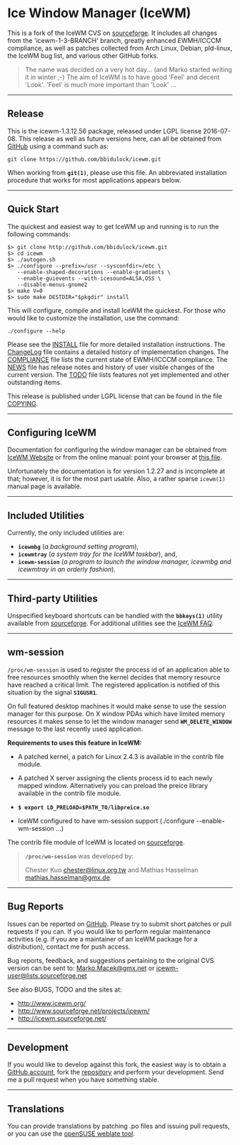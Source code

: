 [icewm -- read me first file.  2016-07-08]: <>

Ice Window Manager (IceWM)
==========================

This is a fork of the IceWM CVS on [sourceforge][0].  It includes all changes
from the 'icewm-1-3-BRANCH' branch, greatly enhanced EWMH/ICCCM compliance, as
well as patches collected from Arch Linux, Debian, pld-linux, the IceWM bug
list, and various other GitHub forks.

> The name was decided on a very hot day... (and Marko started writing it in
> winter ;-)  The aim of IceWM is to have good 'Feel' and decent 'Look'. 'Feel'
> is much more important than 'Look' ...  


-------
Release
-------

This is the icewm-1.3.12.56 package, released under LGPL license 2016-07-08.
This release as well as future versions here, can all be obtained from
[GitHub][12] using a command such as:

    git clone https://github.com/bbidulock/icewm.git

When working from __`git(1)`__, please use this file.  An abbreviated
installation procedure that works for most applications appears below.  


-----------
Quick Start
-----------

The quickest and easiest way to get IceWM up and running is to run the following
commands:

    $> git clone http://github.com/bbidulock/icewm.git
    $> cd icewm
    $> ./autogen.sh
    $> ./configure --prefix=/usr --sysconfdir=/etc \
       --enable-shaped-decorations --enable-gradients \
       --enable-guievents --with-icesound=ALSA,OSS \
       --disable-menus-gnome2
    $> make V=0
    $> sudo make DESTDIR="$pkgdir" install

This will configure, compile and install IceWM the quickest.  For those who
would like to customize the installation, use the command:

    ./configure --help

Please see the [INSTALL][1] file for more detailed installation instructions.
The [ChangeLog][2] file contains a detailed history of implementation changes.
The [COMPLIANCE][3] file lists the current state of EWMH/ICCCM compliance.  The
[NEWS][4] file has release notes and history of user visible changes of the
current version.  The [TODO][5] file lists features not yet implemented and
other outstanding items.  

This release is published under LGPL license that can be found in the file
[COPYING][6].  


-----------------
Configuring IceWM
-----------------

Documentation for configuring the window manager can be obtained from [IceWM
Website][7] or from the online manual: point your browser at [this file][8].

Unfortunately the documentation is for version 1.2.27 and is incomplete
at that; however, it is for the most part usable.  Also, a rather sparse
`icewm(1)` manual page is available.  


------------------
Included Utilities
------------------

Currently, the only included utilities are:

 - __`icewmbg`__ (_a background setting program_),
 - __`icewmtray`__ (_a system tray for the IceWM taskbar_), and,
 - __`icewm-session`__ (_a program to launch the window manager, icewmbg and
   icewmtray in an orderly fashion_).


---------------------
Third-party Utilities
---------------------

Unspecified keyboard shortcuts can be handled with the __`bbkeys(1)`__ utility
available from [sourceforge][9].  For additional utilities see the [IceWM
FAQ][10].


----------
wm-session
----------

`/proc/wm-session` is used to register the process id of an application able to
free resources smoothly when the kernel decides that memory resource have
reached a critical limit. The registered application is notified of this
situation by the signal __`SIGUSR1`__.

On full featured desktop machines it would make sense to use the session manager
for this purpose. On X window PDAs which have limited memory resources it makes
sense to let the window manager send __`WM_DELETE_WINDOW`__ message to the last
recently used application.


__Requirements to uses this feature in IceWM:__
  
  - A patched kernel, a patch for Linux 2.4.3 is available in the contrib
    file module.

  - A patched X server assigning the clients process id to each newly
    mapped window. Alternatively you can preload the preice library
    available in the contrib file module.
    
  - __`$ export LD_PRELOAD=$PATH_TO/libpreice.so`__

  - IceWM configured to have wm-session support
    (./configure --enable-wm-session ...)

The contrib file module of IceWM is located on [sourceforge][14].


> __`/proc/wm-session`__ was developed by:
>
> Chester Kuo <chester@linux.org.tw> and Mathias Hasselman <mathias.hasselman@gmx.de>.


-----------
Bug Reports
-----------

Issues can be reported on [GitHub][15].  Please try to submit short patches or
pull requests if you can.  If you would like to perform regular maintenance
activities (e.g. if you are a maintainer of an IceWM package for a
distribution), contact me for push access.

Bug reports, feedback, and suggestions pertaining to the original CVS version
can be sent to: Marko.Macek@gmx.net or icewm-user@lists.sourceforge.net

See also BUGS, TODO and the sites at:

  - http://www.icewm.org/
  - http://www.sourceforge.net/projects/icewm/
  - http://icewm.sourceforge.net/


-----------
Development
-----------

If you would like to develop against this fork, the easiest way is to obtain a
[GitHub account][11], fork the [repository][12] and perform your development.
Send me a pull request when you have something stable.


------------
Translations
------------

You can provide translations by patching .po files and issuing pull requests, or
you can use the [openSUSE weblate tool][13].



[0]: http://icewm.sourceforge.net/
[1]: INSTALL
[2]: ChangeLog
[3]: COMPLIANCE
[4]: NEWS
[5]: TODO
[6]: COPYING
[7]: http://www.icewm.org/
[8]: file:///usr/share/doc/icewm-1.3.12.56/icewm.html
[9]: http://bbkeys.sourceforge.net/
[10]: http://www.icewm.org/FAQ/IceWM-FAQ-11.html
[11]: https://github.com/
[12]: https://github.com/bbidulock/icewm/
[13]: htts://i10n.opensuse.org/
[14]: http://sf.net/project/showfiles.php?group_id=31&release_id=31119
[15]: https://github.com/bbidulock/issues/

[ vim: set ft=markdown sw=4 tw=80 nocin nosi fo+=tcqlorn: ]: <>
